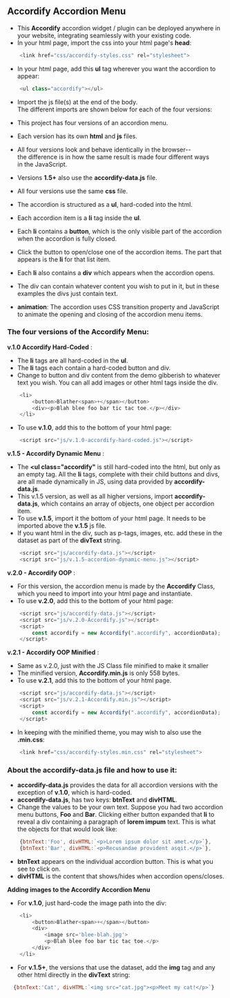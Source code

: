 ## Accordify Accordion Menu
- This **Accordify** accordion widget / plugin can be deployed anywhere in your website, integrating seamlessly with your existing code.
- In your html page, import the css into your html page's **head**:
```js
    <link href="css/accordify-styles.css" rel="stylesheet">
```

- In your html page, add this **ul** tag wherever you want the accordion to appear:
```js
    <ul class="accordify"></ul>
```
- Import the js file(s) at the end of the body.  
The different imports are shown below for each of the four versions:

- This project has four versions of an accordion menu.  
- Each version has its own **html** and **js** files. 
- All four versions look and behave identically in the browser--  
the difference is in how the same result is made four different ways  
in the JavaScript.
- Versions **1.5+** also use the **accordify-data.js** file.
- All four versions use the same **css** file.
- The accordion is structured as a **ul**, hard-coded into the html.
- Each accordion item is a **li** tag inside the **ul**.
- Each **li** contains a **button**, which is the only visible part of the accordion when the accordion is fully closed.
- Click the button to open/close one of the accordion items. The part that appears is the **li** for that list item.
- Each **li** also contains a **div** which appears when the accordion opens.
- The div can contain whatever content you wish to put in it, but in these examples the divs just contain text.
- **animation**: The accordion uses CSS transition property and JavaScript to animate the opening and closing of the accordion menu items.

### The four versions of the Accordify Menu:

**v.1.0 Accordify Hard-Coded** :  
- The **li** tags are all hard-coded in the **ul**.  
- The **li** tags each contain a hard-coded button and div.
- Change to button and div content from the demo gibberish to whatever text you wish. You can all add images or other html tags inside the div.
```js
    <li>
        <button>Blather<span>+</span></button>
        <div><p>Blah blee foo bar tic tac toe.</p></div>
    </li>
```
- To use **v.1.0**, add this to the bottom of your html page:

```js
    <script src="js/v.1.0-accordify-hard-coded.js"></script>
```

**v.1.5 - Accordify Dynamic Menu** :  
- The **<ul class="accordify"** is still hard-coded into the html, but only as an empty tag. All the **li** tags, complete with their child buttons and divs, are all made dynamically in JS, using data provided by **accordify-data.js**.
- This v.1.5 version, as well as all higher versions, import **accordify-data.js**, which contains an array of objects, one object per accordion item.
- To use **v.1.5**, import it the bottom of your html page. It needs to be imported above the **v.1.5** js file.
- If you want html in the div, such as p-tags, images, etc. add these in the dataset as part of the **divText** string.
```js
    <script src="js/accordify-data.js"></script>
    <script src="js/v.1.5-accordion-dynamic-menu.js"></script>
```

**v.2.0 - Accordify OOP** :  
- For this version, the accordion menu is made by the **Accordify** Class, which you need to import into your html page and instantiate.
- To use **v.2.0**, add this to the bottom of your html page:

```js
    <script src="js/accordify-data.js"></script>
    <script src="js/v.2.0-Accordify.js"></script>
    <script>
        const accordify = new Accordify(".accordify", accordionData);
    </script>
```

**v.2.1 - Accordify OOP Minified** : 
- Same as v.2.0, just with the JS Class file minified to make it smaller 
- The minified version, **Accordify.min.js** is only 558 bytes.
- To use **v.2.1**, add this to the bottom of your html page.

```js
    <script src="js/accordify-data.js"></script>
    <script src="js/v.2.1-Accordify.min.js"></script>
    <script>
        const accordify = new Accordify(".accordify", accordionData);
    </script>
```
- In keeping with the minified theme, you may wish to also use the **.min.css**:
```js
    <link href="css/accordify-styles.min.css" rel="stylesheet">
```

### About the **accordify-data.js** file and how to use it:  
- **accordify-data.js** provides the data for all accordion versions with the exception of **v.1.0**, which is hard-coded.
- **accordify-data.js**, has two keys: **btnText** and **divHTML**. 
- Change the values to be your own text. Suppose you had two accordion menu buttons, **Foo** and **Bar**. Clicking either button expanded that **li** to reveal a div containing a paragraph of **lorem impum** text. This is what the objects for that would look like:
```js
    {btnText:'Foo', divHTML:`<p>Lorem ipsum dolor sit amet.</p>`},
    {btnText:'Bar', divHTML:`<p>Recusandae provident asqit.</p>`},
```
- **btnText** appears on the individual accordion button. This is what you see to click on.
- **divHTML** is the content that shows/hides when accordion opens/closes.

**Adding images to the Accordify Accordion Menu**
- For **v.1.0**, just hard-code the image path into the div:
```js
    <li>
        <button>Blather<span>+</span></button>
        <div>
            <image src='blee-blah.jpg'>
            <p>Blah blee foo bar tic tac toe.</p>
        </div>
    </li>
```
- For **v.1.5+**, the versions that use the dataset, add the **img** tag and any other html directly in the **divText** string:

```js
  {btnText:'Cat', divHTML:`<img src="cat.jpg"><p>Meet my cat!</p>`}
```
